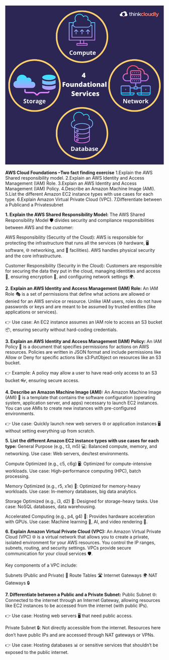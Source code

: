 ![alt text](cloud2.png)

**AWS Cloud Foundations –Two fact finding exercise** 
1.Explain the AWS Shared responsibility model.
2.Explain an AWS Identity and Access Management (IAM) Role.
3.Explain an AWS Identity and Access Management (IAM) Policy.
4.Describe an Amazon Machine Image (AMI).
5.List the different Amazon EC2 instance types with use cases for each type.
6.Explain Amazon Virtual Private Cloud (VPC).
7.Differentiate between a Publicand a Privatesubnet


**1. Explain the AWS Shared Responsibility Model:**
The AWS Shared Responsibility Model 🛡️ divides security and compliance responsibilities between AWS and the customer:

AWS Responsibility (Security of the Cloud):
AWS is responsible for protecting the infrastructure that runs all the services (⚙️ hardware, 🖥️ software, 🌐 networking, and 🏢 facilities). AWS handles physical security and the core infrastructure.

Customer Responsibility (Security in the Cloud):
Customers are responsible for securing the data they put in the cloud, managing identities and access 🔑, ensuring encryption 🔐, and configuring network settings 🌍.

**2. Explain an AWS Identity and Access Management (IAM) Role:**
An IAM Role 🎭 is a set of permissions that define what actions are allowed or denied for an AWS service or resource. Unlike IAM users, roles do not have passwords or keys and are meant to be assumed by trusted entities (like applications or services).

👉 Use case: An EC2 instance assumes an IAM role to access an S3 bucket 📦, ensuring security without hard-coding credentials.

**3. Explain an AWS Identity and Access Management (IAM) Policy:**
An IAM Policy 📜 is a document that specifies permissions for actions on AWS resources. Policies are written in JSON format and include permissions like Allow or Deny for specific actions like s3:PutObject on resources like an S3 bucket.

👉 Example: A policy may allow a user to have read-only access to an S3 bucket 👓, ensuring secure access.

**4. Describe an Amazon Machine Image (AMI):**
An Amazon Machine Image (AMI) 📀 is a template that contains the software configuration (operating system, application server, and apps) necessary to launch EC2 instances. You can use AMIs to create new instances with pre-configured environments.

👉 Use case: Quickly launch new web servers 🌐 or application instances 🖥️ without setting everything up from scratch.

**5. List the different Amazon EC2 instance types with use cases for each type:**
General Purpose (e.g., t3, m5) 💻:
Balanced compute, memory, and networking.
Use case: Web servers, dev/test environments.

Compute Optimized (e.g., c5, c6g) 🖥️:
Optimized for compute-intensive workloads.
Use case: High-performance computing (HPC), batch processing.

Memory Optimized (e.g., r5, x1e) 🧠:
Optimized for memory-heavy workloads.
Use case: In-memory databases, big data analytics.

Storage Optimized (e.g., i3, d2) 💾:
Designed for storage-heavy tasks.
Use case: NoSQL databases, data warehousing.

Accelerated Computing (e.g., p4, g4) 🚀:
Provides hardware acceleration with GPUs.
Use case: Machine learning 🤖, AI, and video rendering 🎥.

**6. Explain Amazon Virtual Private Cloud (VPC):**
An Amazon Virtual Private Cloud (VPC) 🌐 is a virtual network that allows you to create a private, isolated environment for your AWS resources. You control the IP ranges, subnets, routing, and security settings. VPCs provide secure communication for your cloud services 🛡️.

Key components of a VPC include:

Subnets (Public and Private) 🏢
Route Tables 🛣️
Internet Gateways 🌍
NAT Gateways 🔒

**7. Differentiate between a Public and a Private Subnet:**
Public Subnet 🌐:
Connected to the internet through an Internet Gateway, allowing resources like EC2 instances to be accessed from the internet (with public IPs).

👉 Use case: Hosting web servers 🖥️ that need public access.

Private Subnet 🔒:
Not directly accessible from the internet. Resources here don’t have public IPs and are accessed through NAT gateways or VPNs.

👉 Use case: Hosting databases 📊 or sensitive services that shouldn’t be exposed to the public internet.



